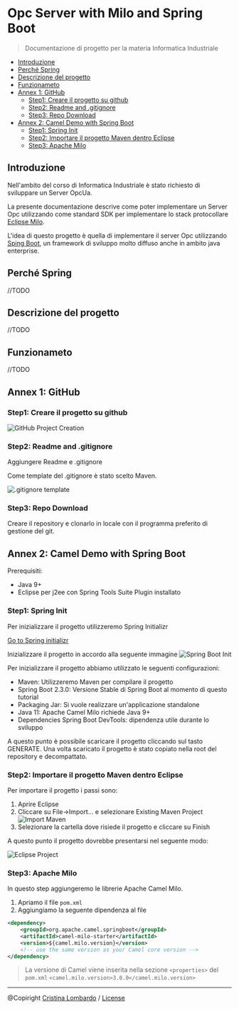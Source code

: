 # Opc Server with Milo and Spring Boot
> Documentazione di progetto per la materia Informatica Industriale
<!-- TOC depthFrom:2 -->

- [Introduzione](#introduzione)
- [Perché Spring](#perché-spring)
- [Descrizione del progetto](#descrizione-del-progetto)
- [Funzionameto](#funzionameto)
- [Annex 1: GitHub](#annex-1-github)
    - [Step1: Creare il progetto su github](#step1-creare-il-progetto-su-github)
    - [Step2: Readme and .gitignore](#step2-readme-and-gitignore)
    - [Step3: Repo Download](#step3-repo-download)
- [Annex 2: Camel Demo with Spring Boot](#annex-2-camel-demo-with-spring-boot)
    - [Step1: Spring Init](#step1-spring-init)
    - [Step2: Importare il progetto Maven dentro Eclipse](#step2-importare-il-progetto-maven-dentro-eclipse)
    - [Step3: Apache Milo](#step3-apache-milo)

<!-- /TOC -->
<div style="page-break-after: always;"></div>

## Introduzione
Nell'ambito del corso di Informatica Industriale è stato richiesto di sviluppare un Server OpcUa. 

La presente documentazione descrive come poter implementare un Server Opc utilizzando come standard SDK per implementare lo stack protocollare [Eclipse Milo](https://github.com/eclipse/milo). 

L'idea di questo progetto è quella di implementare il server Opc utilizzando [Sping Boot](https://spring.io/projects/spring-boot), un framework di sviluppo molto diffuso anche in ambito java enterprise.

## Perché Spring
//TODO

## Descrizione del progetto
//TODO

## Funzionameto
//TODO

<div style="page-break-after: always;"></div>

## Annex 1: GitHub

### Step1: Creare il progetto su github

![GitHub Project Creation](img/git-project-creation.png)


### Step2: Readme and .gitignore

Aggiungere Readme e .gitignore

Come template del .gitignore è stato scelto Maven.

![.gitignore template](img/gitignore-template.png)

### Step3: Repo Download
Creare il repository e clonarlo in locale con il programma preferito di gestione del git.

<div style="page-break-after: always;"></div>

## Annex 2: Camel Demo with Spring Boot
Prerequisiti: 
- Java 9+ 
- Eclipse per j2ee con Spring Tools Suite Plugin installato

### Step1: Spring Init
Per inizializzare il progetto utilizzeremo Spring Initializr 

[Go to Spring initializr](https://start.spring.io/)

Inizializzare il progetto in accordo alla seguente immagine
![Spring Boot Init](img/springboot-init.png)

Per inizializzare il progetto abbiamo utilizzato le seguenti configurazioni:
- Maven: Utilizzeremo Maven per compilare il progetto
- Spring Boot 2.3.0: Versione Stable di Spring Boot al momento di questo tutorial
- Packaging Jar: Si vuole realizzare un'applicazione standalone
- Java 11: Apache Camel Milo richiede Java 9+
- Dependencies Spring Boot DevTools: dipendenza utile durante lo sviluppo

A questo punto è possibile scaricare il progetto cliccando sul tasto GENERATE.
Una volta scaricato il progetto è stato copiato nella root del repository e decompattato.

### Step2: Importare il progetto Maven dentro Eclipse

Per importare il progetto i passi sono:

1. Aprire Eclipse 
1. Cliccare su File->Import... e selezionare Existing Maven Project 
![Import Maven](img/import-maven.png)
1. Selezionare la cartella dove risiede il progetto e cliccare su Finish

A questo punto il progetto dovrebbe presentarsi nel seguente modo:

![Eclipse Project](img/eclipse-project.png)

### Step3: Apache Milo
In questo step aggiungeremo le librerie Apache Camel Milo.

1. Apriamo il file `pom.xml`
1. Aggiungiamo la seguente dipendenza al file
```Xml
<dependency>
	<groupId>org.apache.camel.springboot</groupId>
	<artifactId>camel-milo-starter</artifactId>
	<version>${camel.milo.version}</version>
	<!-- use the same version as your Camel core version -->
</dependency> 
```
> La versione di Camel viene inserita nella sezione `<properties>` del `pom.xml` `<camel.milo.version>3.0.0</camel.milo.version>`

---
@Copiright [Cristina Lombardo](https://github.com/cristinalombardo/) / [License](/LICENSE)